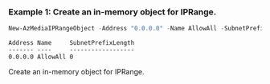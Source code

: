 ### Example 1: Create an in-memory object for IPRange.
```powershell
New-AzMediaIPRangeObject -Address "0.0.0.0" -Name AllowAll -SubnetPrefixLength 0
```

```output
Address Name     SubnetPrefixLength
------- ----     ------------------
0.0.0.0 AllowAll 0
```

Create an in-memory object for IPRange.